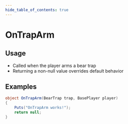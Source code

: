```yaml
---
hide_table_of_contents: true
---
```


# OnTrapArm

## Usage

* Called when the player arms a bear trap
* Returning a non-null value overrides default behavior

## Examples

```csharp title=""
object OnTrapArm(BearTrap trap, BasePlayer player)
{
    Puts("OnTrapArm works!");
    return null;
}
```
